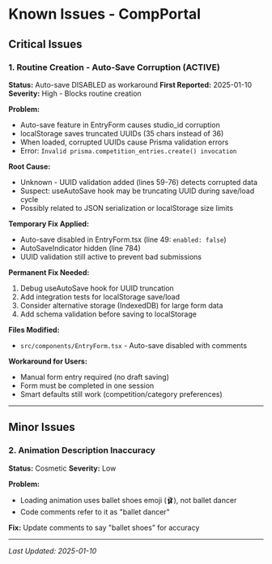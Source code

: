 # Known Issues - CompPortal

## Critical Issues

### 1. Routine Creation - Auto-Save Corruption (ACTIVE)
**Status:** Auto-save DISABLED as workaround
**First Reported:** 2025-01-10
**Severity:** High - Blocks routine creation

**Problem:**
- Auto-save feature in EntryForm causes studio_id corruption
- localStorage saves truncated UUIDs (35 chars instead of 36)
- When loaded, corrupted UUIDs cause Prisma validation errors
- Error: `Invalid prisma.competition_entries.create() invocation`

**Root Cause:**
- Unknown - UUID validation added (lines 59-76) detects corrupted data
- Suspect: useAutoSave hook may be truncating UUID during save/load cycle
- Possibly related to JSON serialization or localStorage size limits

**Temporary Fix Applied:**
- Auto-save disabled in EntryForm.tsx (line 49: `enabled: false`)
- AutoSaveIndicator hidden (line 784)
- UUID validation still active to prevent bad submissions

**Permanent Fix Needed:**
1. Debug useAutoSave hook for UUID truncation
2. Add integration tests for localStorage save/load
3. Consider alternative storage (IndexedDB) for large form data
4. Add schema validation before saving to localStorage

**Files Modified:**
- `src/components/EntryForm.tsx` - Auto-save disabled with comments

**Workaround for Users:**
- Manual form entry required (no draft saving)
- Form must be completed in one session
- Smart defaults still work (competition/category preferences)

---

## Minor Issues

### 2. Animation Description Inaccuracy
**Status:** Cosmetic
**Severity:** Low

**Problem:**
- Loading animation uses ballet shoes emoji (🩰), not ballet dancer
- Code comments refer to it as "ballet dancer"

**Fix:** Update comments to say "ballet shoes" for accuracy

---

*Last Updated: 2025-01-10*

